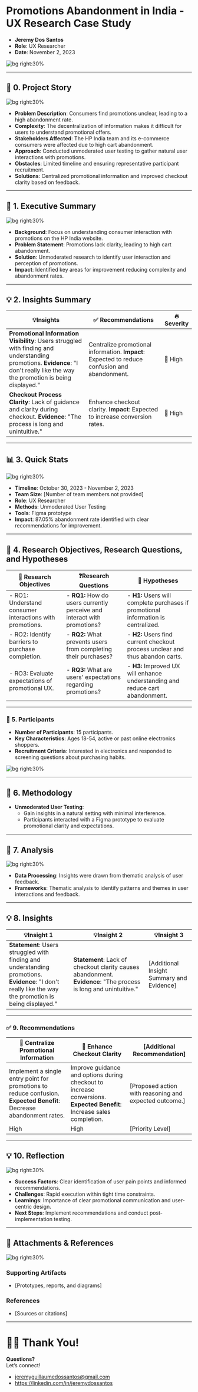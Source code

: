 # Promotions Abandonment in India - UX Research Case Study

- **Jeremy Dos Santos**
- **Role**: UX Researcher  
- **Date**: November 2, 2023

![bg right:30%](https://via.placeholder.com/300) 

---

## 📖 **0. Project Story**

![bg right:30%](https://via.placeholder.com/300)

- **Problem Description**: Consumers find promotions unclear, leading to a high abandonment rate.  
- **Complexity**: The decentralization of information makes it difficult for users to understand promotional offers.  
- **Stakeholders Affected**: The HP India team and its e-commerce consumers were affected due to high cart abandonment.  
- **Approach**: Conducted unmoderated user testing to gather natural user interactions with promotions.  
- **Obstacles**: Limited timeline and ensuring representative participant recruitment.  
- **Solutions**: Centralized promotional information and improved checkout clarity based on feedback.  

---

## 💬 **1. Executive Summary**

![bg right:30%](https://via.placeholder.com/300)

- **Background**: Focus on understanding consumer interaction with promotions on the HP India website.  
- **Problem Statement**: Promotions lack clarity, leading to high cart abandonment.  
- **Solution**: Unmoderated research to identify user interaction and perception of promotions.  
- **Impact**: Identified key areas for improvement reducing complexity and abandonment rates.  

---
## 💡 **2. Insights Summary**

| 💡**Insights**                                                        | ✅ Recommendations                                                         | 🔥 Severity                  |
| --------------------------------------------------------------------- | ------------------------------------------------------------------------- | ---------------------------- |
| **Promotional Information Visibility**: Users struggled with finding and understanding promotions. **Evidence**: "I don't really like the way the promotion is being displayed." | Centralize promotional information. **Impact**: Expected to reduce confusion and abandonment. | 🔴 High |
| **Checkout Process Clarity**: Lack of guidance and clarity during checkout. **Evidence**: "The process is long and unintuitive." | Enhance checkout clarity. **Impact**: Expected to increase conversion rates. | 🔴 High |

---

## 📊 **3. Quick Stats**

![bg right:30%](https://via.placeholder.com/300)

- **Timeline**: October 30, 2023 - November 2, 2023  
- **Team Size**: [Number of team members not provided]  
- **Role**: UX Researcher  
- **Methods**: Unmoderated User Testing  
- **Tools**: Figma prototype  
- **Impact**: 87.05% abandonment rate identified with clear recommendations for improvement.  

---

## 🎯 **4. Research Objectives, Research Questions, and Hypotheses**

| 🎯 **Research Objectives**                       | ❓**Research Questions**                        | 🔎 **Hypotheses**                                                                                                |
| ------------------------------------------------ | ---------------------------------------------- | ---------------------------------------------------------------------------------------------------------------- |
| - RO1: Understand consumer interactions with promotions. | - **RQ1:** How do users currently perceive and interact with promotions?         | - **H1:** Users will complete purchases if promotional information is centralized. |
| - RO2: Identify barriers to purchase completion.               | - **RQ2:** What prevents users from completing their purchases? | - **H2:** Users find current checkout process unclear and thus abandon carts.  |
| - RO3: Evaluate expectations of promotional UX. | - **RQ3:** What are users' expectations regarding promotions?     | - **H3:** Improved UX will enhance understanding and reduce cart abandonment.  |

---

### 👥 5. **Participants**
- **Number of Participants**: 15 participants.  
- **Key Characteristics**: Ages 18-54, active or past online electronics shoppers.  
- **Recruitment Criteria**: Interested in electronics and responded to screening questions about purchasing habits.  

![bg right:30%](https://via.placeholder.com/300)  


---

## **🧪 6. Methodology**

- **Unmoderated User Testing**:
  - Gain insights in a natural setting with minimal interference.  
  - Participants interacted with a Figma prototype to evaluate promotional clarity and expectations.  

---
## 🔬 **7. Analysis**

![bg right:30%](https://via.placeholder.com/300)

- **Data Processing**: Insights were drawn from thematic analysis of user feedback.  
- **Frameworks**: Thematic analysis to identify patterns and themes in user interactions and feedback.  

---

## 💡 **8. Insights**

| 💡**Insight 1**                                                      | 💡**Insight 2**                                                      | 💡**Insight 3**                                                       |
| --------------------------------------------------------------------------- | ----------------------------------------------------------------------- | ----------------------------------------------------------------------- |
| **Statement**: Users struggled with finding and understanding promotions.<br> **Evidence**: "I don't really like the way the promotion is being displayed." | **Statement**: Lack of checkout clarity causes abandonment. **Evidence**: "The process is long and unintuitive." | [Additional Insight Summary and Evidence] |

---

### **✅ 9. Recommendations**

| 🔄 **Centralize Promotional Information**                | 🔄 **Enhance Checkout Clarity**                            | [Additional Recommendation]                       |
| ----------------------------------------------------------------- | -------------------------------------------------------------- | ----------------------------------------------------------------- |
| Implement a single entry point for promotions to reduce confusion. **Expected Benefit**: Decrease abandonment rates. | Improve guidance and options during checkout to increase conversions. **Expected Benefit**: Increase sales completion. | [Proposed action with reasoning and expected outcome.] |
| High                                                             | High                                                              | [Priority Level]                                          |

---

## 💡 **10. Reflection**

![bg right:30%](https://via.placeholder.com/300)

- **Success Factors**: Clear identification of user pain points and informed recommendations.  
- **Challenges**: Rapid execution within tight time constraints.  
- **Learnings**: Importance of clear promotional communication and user-centric design.  
- **Next Steps**: Implement recommendations and conduct post-implementation testing.  

---

## 📎 **Attachments & References**

![bg right:30%](https://via.placeholder.com/300)

### Supporting Artifacts
- [Prototypes, reports, and diagrams]  

### References
- [Sources or citations]

---

# 🙏🏼 Thank You!

**Questions?**  
Let’s connect!  
- jeremyguillaumedossantos@gmail.com
- https://linkedin.com/in/jeremydossantos
